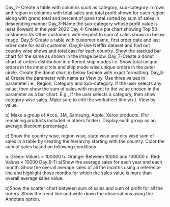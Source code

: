 Day_2- Create a table with columns such as category, sub-category in rows and region in columns with total sales and total profit shown for each region along with grand total 
       and percent of pane total sorted by sum of sales in descending manner 
Day_3-Name the sub-category whose profit value is least (lowest) in the year 2022
Day_4-Create a pie chart showing Top 50 customers Vs Other customers with respect to sum of sales shown in below image.
Day_5-Create a table with customer name, first order date and last order date for each customer.
Day_6-Use Netflix dataset and find out country wise shows and total cast for each country. Show the stacked bar chart for the same as shown in the image below.
Day_7-Create a donut chart of orders distribution in different ship modes i.e. Show total unique orders in the inner circle and ship mode wise unique orders in the outer 
      circle. Create the donut chart in below fashion with exact formatting.
Day_8-	a) Create the parameter with name as View by. Use three values in parameter i.e., Region, Category and Sub-category. If the user selects any value, then show the sum of sales with respect to the value chosen in the parameter as a bar chart. E.g., If the user selects a category, then show category wise sales. Make sure to edit the worksheet title w.r.t. View by value.


b) Make a group of Acco, 3M, Samsung, Apple, Xerox products. (For remaining products included in others folder). Display each group as an average discount percentage.

c) Show the country wise, region wise, state wise and city wise sum of sales in a table by creating the hierarchy starting with the country. Color the sum of sales based on following conditions.

a.	Green: Values > 100000
b.	Orange: Between 10000 and 100000
c.	Red: Values < 10000
Day_9-1)	a)Show the average sales for each year and each month. Show the overall average sales of all the months using a reference line and highlight those months for which the sales value is more than overall average sales value.

b)Show the scatter chart between sum of sales and sum of profit for all the orders. Show the trend line and write down the observations using the Annotate option.




